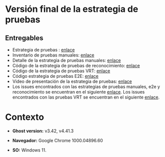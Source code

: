 # Versión final de la estrategia de pruebas

## Entregables 

* Estrategia de pruebas : [enlace](enlace)
* Inventario de pruebas manuales: [enlace]([enlace](https://github.com/j-albarracin-uniandes/pruebas-automatizadas/blob/master/semana8/PruebasManuales/inventario-pruebas-manuales.xlsx)) 
* Detalle de la estrategia de pruebas manuales: [enlace](https://github.com/j-albarracin-uniandes/pruebas-automatizadas/tree/master/semana8/PruebasManuales) 
* Código de la estrategia de pruebas de reconocimiento: [enlace](https://github.com/j-albarracin-uniandes/pruebas-automatizadas/tree/master/semana8/PruebasReconocimiento) 
* Código de la estrategia de pruebas VRT: [enlace](https://github.com/j-albarracin-uniandes/pruebas-automatizadas/tree/master/semana8/PruebasVRT)
* Código estrategia de pruebas E2E: [enlace](https://github.com/j-albarracin-uniandes/pruebas-automatizadas/tree/master/semana8/PruebasE2E)
* Video de presentación de la estrategia de pruebas: [enlace](enlace)
* Los issues encontrados con las estrategias de pruebas manuales, e2e y reconocimiento se encuentran en el siguiente [enlace](https://github.com/j-albarracin-uniandes/pruebas-automatizadas/issues). Los issues encontrados con las pruebas VRT se encuentran en el siguiente [enlace](https://github.com/j-albarracin-uniandes/pruebas-automatizadas/tree/master/semana8/PruebasVRT/issues/list).
# Contexto

+ **Ghost version:** v3.42, v4.41.3

+ **Navegador:** Google Chrome 1000.04896.60

+ **SO:** Windows 11.

